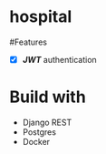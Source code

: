 # hospital
#Features
- [x] ***JWT*** authentication

# Build with
* Django REST
* Postgres
* Docker
